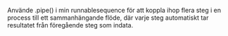 Använde .pipe() i min runnablesequence för att koppla ihop flera steg i en process till ett sammanhängande flöde, där varje steg automatiskt tar resultatet från föregående steg som indata.
